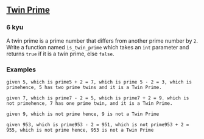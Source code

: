 <h2><a href=https://www.codewars.com/kata/59b7ae14bf10a402d40000f3/train/javascript target="_blank">Twin Prime</a></h2><h3>6 kyu</h3><p>A twin prime is a prime number that differs from another prime number by <code>2</code>. Write a function named <code>is_twin_prime</code> which takes an <code>int</code> parameter and returns <code>true</code> if it is a twin prime, else <code>false</code>.</p><h3 id="examples">Examples</h3><pre><code>given 5, which is prime5 + 2 = 7, which is prime 5 - 2 = 3, which is primehence, 5 has two prime twins and it is a Twin Prime.</code></pre><pre><code>given 7, which is prime7 - 2 = 5, which is prime7 + 2 = 9. which is not primehence, 7 has one prime twin, and it is a Twin Prime.</code></pre><pre><code>given 9, which is not prime hence, 9 is not a Twin Prime</code></pre><pre><code>given 953, which is prime953 - 2 = 951, which is not prime953 + 2 = 955, which is not prime hence, 953 is not a Twin Prime</code></pre>